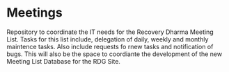 # Meetings
Repository to coordinate the IT needs for the Recovery Dharma Meeting List. 
Tasks for this list include, delegation of daily, weekly and monthly maintence tasks. Also include requests fo rnew tasks and notification of bugs. This will also be the space to coordiante the development of the new Meeting List Database for the RDG Site.
